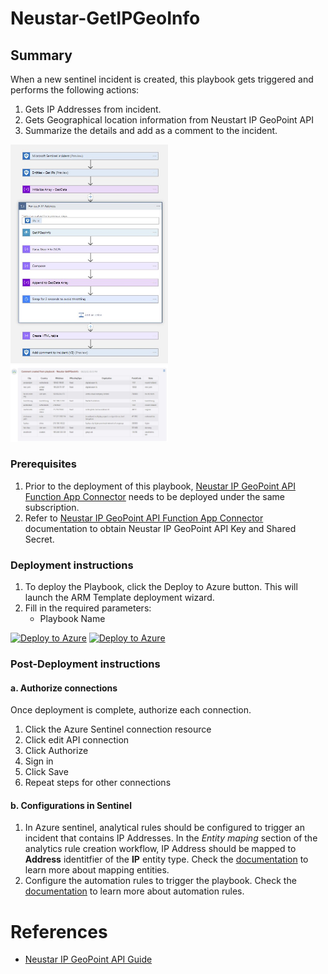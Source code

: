 # Neustar-GetIPGeoInfo

## Summary

When a new sentinel incident is created, this playbook gets triggered and performs the following actions:

1. Gets IP Addresses from incident.
2. Gets Geographical location information from Neustart IP GeoPoint API
3. Summarize the details and add as a comment to the incident.

<img src="./images/Playbook_NeustarGetIPGeoInfo.jpg" width="50%"/><br>
<img src="./images/Playbook_Incident_Comment.jpg" width="50%"/><br>

### Prerequisites

1. Prior to the deployment of this playbook, [Neustar IP GeoPoint API Function App Connector](../NeustarIPGeoPoint_FunctionAppConnector/) needs to be deployed under the same subscription.
2. Refer to [Neustar IP GeoPoint API Function App Connector](../NeustarIPGeoPoint_FunctionAppConnector/readme.md) documentation to obtain Neustar IP GeoPoint API Key and Shared Secret. 

### Deployment instructions

1. To deploy the Playbook, click the Deploy to Azure button. This will launch the ARM Template deployment wizard.
2. Fill in the required parameters:
    * Playbook Name

[![Deploy to Azure](https://aka.ms/deploytoazurebutton)](https://portal.azure.com/#create/Microsoft.Template/uri/https%3A%2F%2Fgithub.com%2Frahul0216%2FAzure-Sentinel%2Fblob%2Fusers%2Frahul%2FNeustarIPGeoPoint%2FSolutions%2FNeustar%2520IP%2520GeoPoint%2FPlaybooks%2FNeustar-GetIPGeoInfo%2Fazuredeploy.json) [![Deploy to Azure](https://aka.ms/deploytoazuregovbutton)](https://portal.azure.us/#create/Microsoft.Template/uri/https%3A%2F%2Fgithub.com%2Frahul0216%2FAzure-Sentinel%2Fblob%2Fusers%2Frahul%2FNeustarIPGeoPoint%2FSolutions%2FNeustar%2520IP%2520GeoPoint%2FPlaybooks%2FNeustar-GetIPGeoInfo%2Fazuredeploy.json)

### Post-Deployment instructions

#### a. Authorize connections

Once deployment is complete, authorize each connection.

1. Click the Azure Sentinel connection resource
2. Click edit API connection
3. Click Authorize
4. Sign in
5. Click Save
6. Repeat steps for other connections

#### b. Configurations in Sentinel

1. In Azure sentinel, analytical rules should be configured to trigger an incident that contains IP Addresses. In the *Entity maping* section of the analytics rule creation workflow, IP Address should be mapped to **Address** identitfier of the **IP** entity type. Check the [documentation](https://docs.microsoft.com/azure/sentinel/map-data-fields-to-entities) to learn more about mapping entities.
2. Configure the automation rules to trigger the playbook. Check the [documentation](https://docs.microsoft.com/azure/sentinel/tutorial-respond-threats-playbook) to learn more about automation rules.

#  References
 - [Neustar IP GeoPoint API Guide](https://ipintelligence.neustar.biz/portal/pc/portal/docs/doc_rest_api.html)
